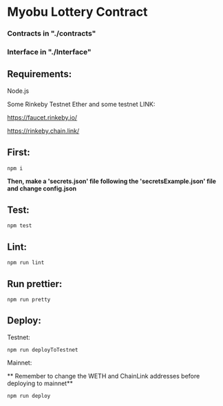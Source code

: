 
# Myobu Lottery Contract

### Contracts in "./contracts"

### Interface in "./Interface"

## Requirements:
Node.js

Some Rinkeby Testnet Ether and some testnet LINK:

https://faucet.rinkeby.io/

https://rinkeby.chain.link/

## First:
    npm i

**Then, make a 'secrets.json' file following the 'secretsExample.json' file and change config.json**

## Test:
    npm test

## Lint:
    npm run lint

## Run prettier:
    npm run pretty

## Deploy: 
Testnet: 

    npm run deployToTestnet
Mainnet: 

** Remember to change the WETH and ChainLink addresses before deploying to mainnet**

    npm run deploy
